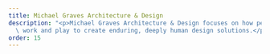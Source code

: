 ```yaml
---
title: Michael Graves Architecture & Design
description: "<p>Michael Graves Architecture & Design focuses on how people live,
  \ work and play to create enduring, deeply human design solutions.</p>"
order: 15
---
```


